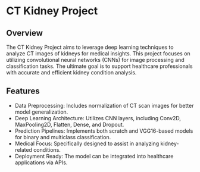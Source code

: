 # CT Kidney Project

## Overview

The CT Kidney Project aims to leverage deep learning techniques to analyze CT images of kidneys for medical insights. This project focuses on utilizing convolutional neural networks (CNNs) for image processing and classification tasks. The ultimate goal is to support healthcare professionals with accurate and efficient kidney condition analysis.

## Features
- Data Preprocessing: Includes normalization of CT scan images for better model generalization.
- Deep Learning Architecture: Utilizes CNN layers, including Conv2D, MaxPooling2D, Flatten, Dense, and Dropout.
- Prediction Pipelines: Implements both scratch and VGG16-based models for binary and multiclass classification.
- Medical Focus: Specifically designed to assist in analyzing kidney-related conditions.
- Deployment Ready: The model can be integrated into healthcare applications via APIs.
